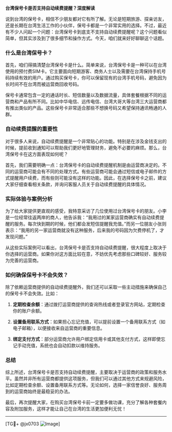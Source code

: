 **台湾保号卡是否支持自动续费提醒？深度解读**

说到台湾的保号卡，相信不少朋友都对它有所了解。无论是短期旅游、探亲访友，还是长期在台湾生活工作的小伙伴，保号卡都是一个非常实用的选择。不过，最近有不少人问起一个问题：台湾保号卡到底支不支持自动续费提醒呢？这个问题看似简单，但其实涉及到了很多细节和操作方式。今天，咱们就来好好聊聊这个话题。

### 什么是台湾保号卡？

首先，咱们得搞清楚台湾保号卡是什么。简单来说，台湾保号卡是一种可以在台湾使用的预付费SIM卡。它主要面向短期游客、商务人士以及需要在台湾保持手机号码持续有效的用户。通过购买保号卡，你可以保留现有的台湾手机号码，避免因为长时间不在台湾而被运营商回收号码。

保号卡通常包含一定的通话时长、短信数量以及数据流量，具体套餐根据不同的运营商和产品有所不同。比如中华电信、远传电信、台湾大哥大等台湾三大运营商都有推出类似的产品。这些保号卡非常适合那些不想换号码又希望保持通讯畅通的人群。

### 自动续费提醒的重要性

对于很多人来说，自动续费提醒是一个非常贴心的功能。特别是在涉及金钱支出的时候，提前收到通知可以帮助我们更好地管理财务，避免不必要的麻烦。那么，台湾保号卡在这方面表现如何呢？

首先，我们需要明确一点：台湾保号卡的自动续费提醒机制是由运营商决定的。不同的运营商可能会有不同的处理方式。有些运营商可能会通过短信或电子邮件的方式提醒用户续费，而有些则可能没有这样的功能。因此，在选择保号卡之前，建议大家仔细查看相关条款，并询问客服人员关于自动续费提醒的具体情况。

### 实际体验与案例分析

为了给大家提供更直观的感受，我特意采访了几位使用过台湾保号卡的朋友。小李是一位经常往返两岸的商人，他告诉我：“我用过的某家运营商确实有自动续费提醒的服务。每次快到期的时候，他们都会发短信提醒我充值。”而另一位朋友小张则表示：“我用的另一家运营商就没有这种服务，后来我的号码因为欠费停机了，才发现问题。”

从这些实际案例可以看出，台湾保号卡是否支持自动续费提醒，很大程度上取决于你选择的运营商。如果你对这方面比较在意，不妨优先考虑那些口碑较好、服务较为完善的运营商。

### 如何确保保号卡不会失效？

除了依赖运营商提供的自动续费提醒外，我们还可以采取一些主动措施来确保自己的保号卡不会失效。比如：

1. **定期检查余额**：通过拨打运营商提供的查询热线或者登录官方网站，定期检查你的账户余额。
   
2. **设置备用联系方式**：如果担心忘记充值，可以提前设置一个备用联系方式（如电子邮箱），以便接收来自运营商的重要信息。

3. **绑定支付方式**：部分运营商允许用户绑定信用卡或其他支付方式，这样即使忘记手动充值，系统也会自动扣款以维持服务。

### 总结

综上所述，台湾保号卡是否支持自动续费提醒，主要取决于运营商的政策和服务水平。虽然并非所有运营商都提供这项服务，但我们可以通过其他方式来规避风险，比如定期检查余额、设置备用联系方式等。无论如何，选择一家信誉良好、服务周到的运营商始终是最稳妥的办法。

最后，再次提醒大家，在购买台湾保号卡前一定要多做功课，充分了解各种套餐内容及附加服务，这样才能让自己在台湾的生活更加便利无忧！

---

[TG💪+ @jx0703 ![Image](https://github.com/user-attachments/assets/dbca1d08-cadb-493c-b0ec-ad6f7a83f270)]